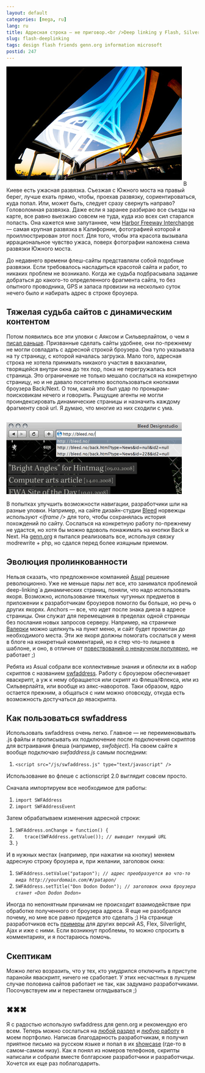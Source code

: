 ```yaml
---
layout: default
categories: [mega, ru]
lang: ru
title: Адресная строка — не приговор.<br />Deep linking у Flash, Silverlight, Ajax и их друзей
slug: flash-deeplinking
tags: design flash friends genn.org information microsoft 
postid: 247
---
```

<img src='/o_O/flash-deeplinking/bridge.jpg' alt='California bridge and Kiev interechange'  width="460" height="297" style="padding-bottom: 15px;" />
В Киеве есть ужасная развязка. Съезжая с Южного моста на правый берег, лучше ехать прямо, чтобы, проехав развязку, сориентироваться, куда попал. Или, может быть, следует сразу свернуть направо? Головоломная развязка. Даже если я заранее разбираю все съезды на карте, все равно выезжаю совсем не туда, куда изо всех сил старался попасть. Она кажется мне запутаннее, чем <a href="http://flickr.com/photos/gsgeorge/918119072/">Harbor Freeway Interchange</a> — самая крупная развязка в Калифорнии, фотографией которой и проиллюстрирован этот пост. Для того, чтобы эта красота вызывала иррациональное чувство ужаса, поверх фотографии наложена схема развязки Южного моста. 

До недавнего времени флеш-сайты представляли собой подобные развязки. Если требовалось насладиться красотой сайта и работ, то никаких проблем не возникало. Когда же судьба подбрасывала задание добраться до какого-то определенного фрагмента сайта, то без опытного проводника, GPS и запаса провизии на несколько суток нечего было и набирать адрес в строке броузера. 
<!--more-->


## Тяжелая судьба сайтов с динамическим контентом


Потом появились все эти уловки с Аяксом и Сильверлайтом, о чем я <a href="/mega/ru/silverlight-and-flash/">писал раньше</a>. Призванные сделать сайты удобнее, они по-прежнему не могли совладать с адресной строкой броузера. Она тупо указывала на ту страницу, с которой началась загрузка. Мало того, адресная строка не хотела принимать никакого участия в вакханалии, творящейся внутри окна до тех пор, пока не перегружалась вся страница. Это ограничение не только мешало сослаться на конкретную страницу, но и не давало посетителю воспользоваться кнопками броузера Back/Next. О том, какой это был удар по пронырам-поисковикам нечего и говорить. Рыщущие агенты не могли проиндексировать динамические страницы и назначить каждому фрагменту свой url. Я думаю, что многие из них сходили с ума.

<img src='/o_O/flash-deeplinking/bleed.png' alt='Bleed.no'  width="460" height="188" style="padding-top: 15px;"/>

В попытках улучшить возможности навигации, разработчики шли на разные уловки. Например, на сайте дизайн-студии <a href="http://bleed.no/">Bleed</a> норвежцы используют <i>&lt;iframe /&gt;</i> для того, чтобы сохранялась история похождений по сайту. Сослаться на конкретную работу по-прежнему не удастся, но хотя бы можно вдоволь понажимать на кнопки Back и Next. На <a href="http://genn.org/">genn.org</a> я пытался реализовать все, используя связку modrewrite + php, но сдался перед более изящным приемом.



## Эволюция пролинкованности

Нельзя сказать, что предложенное компанией <a href="http://asual.com/">Asual</a> решение революционно. Уже не меньше пары лет все, кто занимался проблемой deep-linking`а динамических страниц, поняли, что надо использовать якоря. Возможно, использование тяжелых чугунных предметов в приложении к разработчикам броузеров помогло бы больше, но речь о других якорях. Anchors — все, что идет после знака диеза в адресе страницы. Они служат для перемещения в пределах одной страницы без послания новых запросов серверу.  Например, на страничке <a href="http://wa11.com/">Валерки</a> можно щелкнуть на пункт меню, и сайт будет промотан до необходимого места. Эти же якоря должны помогать сослаться у меня в блоге на конкретный комментарий, но я стер что-то лишнее в шаблоне, и оно, в отличие от <a href="http://grossu.ru/2008/02/02/debate_chart/#comment-149">повествований о ненаучном популярно</a>, не работает ;)

Ребята из Asual собрали все коллективные знания и облекли их в набор скриптов с названием <a href="http://www.asual.com/swfaddress/">swfaddress</a>. Работу с броузером обеспечивает яваскрипт, а уж к нему обращается или скрипт из Флеша/Флекса, или из Сильверлайта, или вообще из аякс-наворотов. Таки образом, ядро остается прежним, а общаться с ним можно отовсюду, откуда есть возможность достучаться до яваскрипта.



## Как пользоваться swfaddress

Использовать swfaddress очень легко. Главное — не переименовывать .js файлы и прописывать их подключение после подключения скриптов для встраивания флеша (например, <i>swfobject</i>). На своем сайте я вообще подключаю <i>swfaddress.js</i> самым последним:
<ol class="h4x0r">
<li><code>&lt;script src="/js/swfaddress.js" type="text/javascript" /&gt;</code></li>
</ol>

Использование во флеше с actionscript 2.0 выглядит совсем просто. 

Сначала импортируем все необходимое для работы:
<ol class="h4x0r">
<li><code>import SWFAddress</code></li>
<li><code>import SWFAddressEvent</code></li>
</ol>

Затем обрабатываем изменения адресной строки:
<ol class="h4x0r">
<li><code>SWFAddress.onChange = function() {</code></li>
<li><code style="padding-left: 2em;">trace(SWFAddress.getValue()); <i>// выводит текущий URL</i></code></li>
<li><code>}</code></li>
</ol>

И в нужных местах (например, при нажатии на кнопку) меняем адресную строку броузера и, при желании, заголовок окна:
<ol class="h4x0r">
<li><code>SWFAddress.setValue("patapon"); <i>// адрес преобразуется во что-то вида http://yourdomain.com/#/patapon/</i></code></li>
<li><code>SWFAddress.setTitle("Don Dodon Dodon"); <i>// заголовок окна броузера станет «Don Dodon Dodon»</i></code></li>
</ol>

Иногда по непонятным причинам не происходит взаимодействие при обработке полученного от броузера адреса. Я еще не разобрался почему, но мне все равно придется это сделать ;) На странице разработчиков есть <a href="http://asual.com/swfaddress/samples/">примеры</a> для других версий AS, Flex, Silverlight, Ajax и иже с ними. Если возникнут проблемы, то можно спросить в комментариях, и я постараюсь помочь.



## Скептикам

Можно легко возразить, что у тех, кто умудрился отключить в приступе паранойи яваскрипт, ничего не сработает. У этих несчастных в лучшем случае половина сайтов работает не так, как задумано разработчиками. Посочувствуем им и перестанем оглядываться ;)



## ✖✖✖

Я с радостью использую swfaddress для genn.org и рекомендую его всем. Теперь можно сослаться на <a href="http://genn.org/#/info/">любой раздел</a> и <a href="http://genn.org/#/works/rabota.ua/">любую работу</a> в моем портфолио. Написав благодарность  разработчикам, я получил приятное письмо на русском языке и попал в их <a href="http://www.asual.com/swfaddress/showcase/">showcase</a> (где-то в самом-самом низу). Как я понял из номеров телефонов, скрипты написали и собрали вместе болгарские разработчики и разработчицы. Хочется их еще раз поблагодарить.